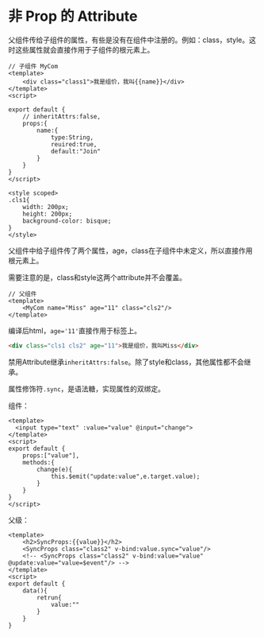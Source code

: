 # 非 Prop 的 Attribute

父组件传给子组件的属性，有些是没有在组件中注册的。例如：class，style。这时这些属性就会直接作用于子组件的根元素上。

```vue
// 子组件 MyCom
<template>
    <div class="class1">我是组价，我叫{{name}}</div>
</template>
<script>

export default {
    // inheritAttrs:false, 
    props:{
        name:{
            type:String,
            reuired:true,
            default:"Join"
        }
    }
}
</script>

<style scoped>
.cls1{
    width: 200px;
    height: 200px;
    background-color: bisque;
}
</style>
```

父组件中给子组件传了两个属性，age，class在子组件中未定义，所以直接作用根元素上。

需要注意的是，class和style这两个attribute并不会覆盖。

```vue
// 父组件
<template>
	<MyCom name="Miss" age="11" class="cls2"/>
</template>
```

编译后html，`age='11'`直接作用于标签上。

```html
<div class="cls1 cls2" age="11">我是组价，我叫Miss</div>
```

禁用Attribute继承`inheritAttrs:false`。除了style和class，其他属性都不会继承。

属性修饰符`.sync`，是语法糖，实现属性的双绑定。

组件：

```vue
<template>
  <input type="text" :value="value" @input="change">
</template>
<script>
export default {
    props:["value"],
    methods:{
        change(e){
            this.$emit("update:value",e.target.value);
        }
    }
}
</script>
```

父级：

```vue
<template>
	<h2>SyncProps:{{value}}</h2>
    <SyncProps class="class2" v-bind:value.sync="value"/>
    <!-- <SyncProps class="class2" v-bind:value="value" @update:value="value=$event"/> -->
</template>
<script>
export default {
	data(){
        retrun{
            value:""
        }
    }
}
```

